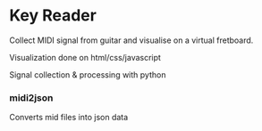# Key Reader
Collect MIDI signal from guitar and visualise on a virtual fretboard.

Visualization done on html/css/javascript

Signal collection & processing with python

### midi2json
Converts mid files into json data
